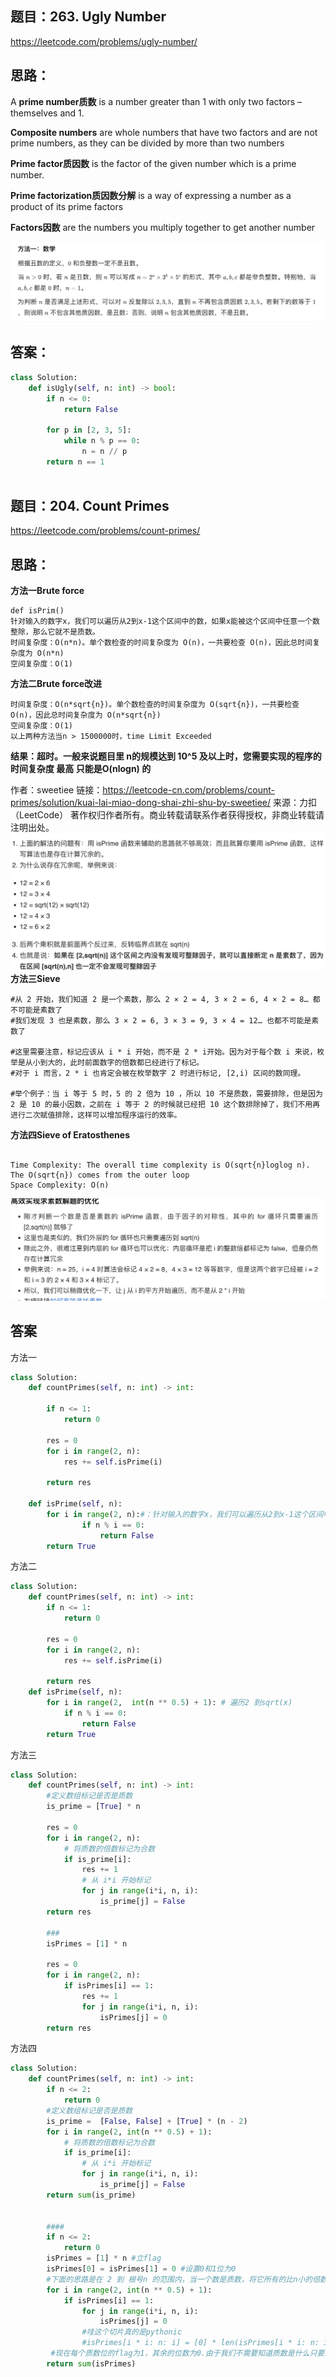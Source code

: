 ## 题目：263. Ugly Number
https://leetcode.com/problems/ugly-number/

## 思路：

A **prime number质数** is a number greater than 1 with only two factors – themselves and 1.

**Composite numbers** are whole numbers that have two factors and are not prime numbers, as they can be divided by more than two numbers

**Prime factor质因数** is the factor of the given number which is a prime number. 

**Prime factorization质因数分解** is a way of expressing a number as a product of its prime factors

**Factors因数** are the numbers you multiply together to get another number

![a](https://github.com/SSRRBB/Leetcode/blob/main/Images/283.png)


## 答案：
```python
class Solution:
    def isUgly(self, n: int) -> bool:
        if n <= 0:
            return False
        
        for p in [2, 3, 5]:
            while n % p == 0:
                n = n // p
        return n == 1
        

```
## 题目：204. Count Primes
https://leetcode.com/problems/count-primes/

## 思路：
**方法一Brute force**
```
def isPrim()
针对输入的数字x，我们可以遍历从2到x-1这个区间中的数，如果x能被这个区间中任意一个数整除，那么它就不是质数。
时间复杂度：O(n*n)。单个数检查的时间复杂度为 O(n)，一共要检查 O(n)，因此总时间复杂度为 O(n*n)
空间复杂度：O(1)
```
**方法二Brute force改进**
```
时间复杂度：O(n*sqrt{n})。单个数检查的时间复杂度为 O(sqrt{n})，一共要检查 O(n)，因此总时间复杂度为 O(n*sqrt{n})
空间复杂度：O(1)
以上两种方法当n > 1500000时，time Limit Exceeded
```
**结果：超时。一般来说题目里 n的规模达到 10^5 及以上时，您需要实现的程序的时间复杂度 最高 只能是O(nlogn) 的**

作者：sweetiee
链接：https://leetcode-cn.com/problems/count-primes/solution/kuai-lai-miao-dong-shai-zhi-shu-by-sweetiee/
来源：力扣（LeetCode）
著作权归作者所有。商业转载请联系作者获得授权，非商业转载请注明出处。
![a](https://github.com/SSRRBB/Leetcode/blob/main/Images/284.png)
**方法三Sieve**
```
#从 2 开始，我们知道 2 是一个素数，那么 2 × 2 = 4, 3 × 2 = 6, 4 × 2 = 8… 都不可能是素数了
#我们发现 3 也是素数，那么 3 × 2 = 6, 3 × 3 = 9, 3 × 4 = 12… 也都不可能是素数了

#这里需要注意，标记应该从 i * i 开始，而不是 2 * i开始。因为对于每个数 i 来说，枚举是从小到大的，此时前面数字的倍数都已经进行了标记。
#对于 i 而言，2 * i 也肯定会被在枚举数字 2 时进行标记, [2,i) 区间的数同理。

#举个例子：当 i 等于 5 时，5 的 2 倍为 10 ，所以 10 不是质数，需要排除，但是因为 2 是 10 的最小因数，之前在 i 等于 2 的时候就已经把 10 这个数排除掉了，我们不用再进行二次赋值排除，这样可以增加程序运行的效率。

```
**方法四Sieve of Eratosthenes**
```

Time Complexity: The overall time complexity is O(sqrt{n}loglog n). The O(sqrt{n}) comes from the outer loop
Space Complexity: O(n)
```
![a](https://github.com/SSRRBB/Leetcode/blob/main/Images/285.png)
## 答案
方法一
```python
class Solution:
    def countPrimes(self, n: int) -> int:
    
        if n <= 1:
            return 0
        
        res = 0
        for i in range(2, n):
            res += self.isPrime(i)
        
        return res
    
    def isPrime(self, n):
        for i in range(2, n):#：针对输入的数字x，我们可以遍历从2到x-1这个区间中的数，如果x能被这个区间中任意一个数整除，那么它就不是质数。
                if n % i == 0:
                    return False
        return True

```
方法二
```python
class Solution:
    def countPrimes(self, n: int) -> int:
        if n <= 1:
            return 0
        
        res = 0
        for i in range(2, n):
            res += self.isPrime(i)
        
        return res
    def isPrime(self, n):
        for i in range(2,  int(n ** 0.5) + 1): # 遍历2 到sqrt(x)
            if n % i == 0:
                return False
        return True

```
方法三
```python
class Solution:
    def countPrimes(self, n: int) -> int:
        #定义数组标记是否是质数
        is_prime = [True] * n
        
        res = 0
        for i in range(2, n):
            # 将质数的倍数标记为合数
            if is_prime[i]:
                res += 1
                # 从 i*i 开始标记
                for j in range(i*i, n, i):
                    is_prime[j] = False
        return res
        
        ###
        isPrimes = [1] * n
    
        res = 0
        for i in range(2, n):
            if isPrimes[i] == 1: 
                res += 1
                for j in range(i*i, n, i):
                    isPrimes[j] = 0
        return res

```
方法四
```python
class Solution:
    def countPrimes(self, n: int) -> int:
        if n <= 2: 
            return 0
        #定义数组标记是否是质数
        is_prime =  [False, False] + [True] * (n - 2)
        for i in range(2, int(n ** 0.5) + 1):
            # 将质数的倍数标记为合数
            if is_prime[i]:
                # 从 i*i 开始标记
                for j in range(i*i, n, i):
                    is_prime[j] = False
        return sum(is_prime)
        
        
        ####
        if n <= 2: 
            return 0
        isPrimes = [1] * n #立flag
        isPrimes[0] = isPrimes[1] = 0 #设置0和1位为0
        #下面的思路是在 2 到 根号n 的范围内，当一个数是质数，将它所有的比n小的倍数设置成0
        for i in range(2, int(n ** 0.5) + 1):
            if isPrimes[i] == 1:
                for j in range(i*i, n, i):
                    isPrimes[j] = 0
                #哇这个切片真的是pythonic
                #isPrimes[i * i: n: i] = [0] * len(isPrimes[i * i: n: i])
         #现在每个质数位的flag为1，其余的位数为0.由于我们不需要知道质数是什么只要总数，因此直接返回list里面所有1的和就行。
        return sum(isPrimes)

```
